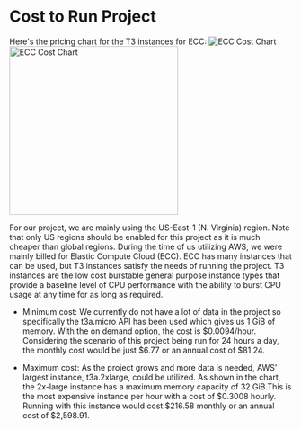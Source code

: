 # Cost to Run Project

Here's the pricing chart for the T3 instances for ECC:
![ECC Cost Chart](C:\Users\novan\Downloads\costChart.jpg)
<img src="/Downloads/costChart.jpg" alt="ECC Cost Chart" style="height: 300px; width:300px;"/>

For our project, we are mainly using the US-East-1 (N. Virginia) region. Note that only US regions should be enabled for this project as it is much cheaper than global regions. During the time of us utilizing AWS, we were mainly billed for Elastic Compute Cloud (ECC). ECC has many instances that can be used, but T3 instances satisfy the needs of running the project. T3 instances are the low cost burstable general purpose instance types that provide a baseline level of CPU performance with the ability to burst CPU usage at any time for as long as required. 

- Minimum cost:
    We currently do not have a lot of data in the project so specifically the t3a.micro API has been used which gives us 1 GiB of memory. With the on demand option, the cost is $0.0094/hour. Considering the scenario of this project being run for 24 hours a day, the monthly cost would be just $6.77 or an annual cost of $81.24.

- Maximum cost:
    As the project grows and more data is needed, AWS’ largest instance, t3a.2xlarge, could be utilized. As shown in the chart, the 2x-large instance has a maximum memory capacity of 32 GiB.This is the most expensive instance per hour with a cost of $0.3008 hourly. Running with this instance would cost $216.58 monthly or an annual cost of $2,598.91. 

